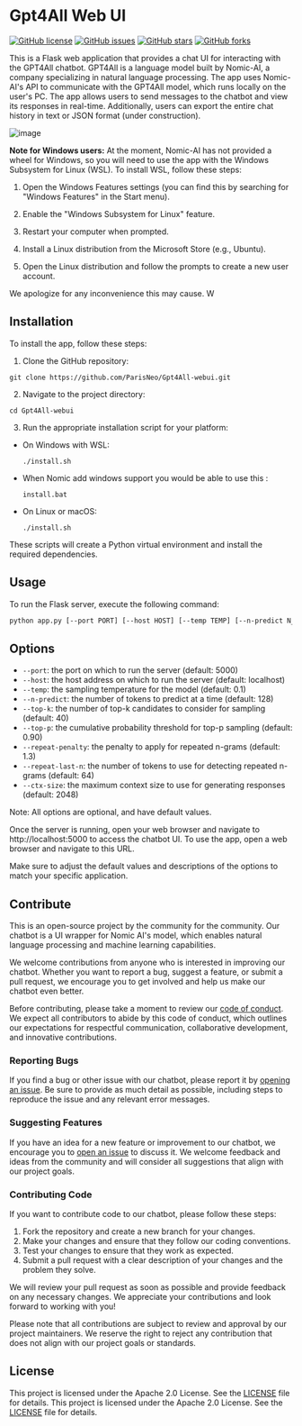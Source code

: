 # Gpt4All Web UI

[![GitHub license](https://img.shields.io/github/license/ParisNeo/Gpt4All-webui)](https://github.com/ParisNeo/Gpt4All-webui/blob/main/LICENSE)
[![GitHub issues](https://img.shields.io/github/issues/ParisNeo/Gpt4All-webui)](https://github.com/ParisNeo/Gpt4All-webui/issues)
[![GitHub stars](https://img.shields.io/github/stars/ParisNeo/Gpt4All-webui)](https://github.com/ParisNeo/Gpt4All-webui/stargazers)
[![GitHub forks](https://img.shields.io/github/forks/ParisNeo/Gpt4All-webui)](https://github.com/ParisNeo/Gpt4All-webui/network)

This is a Flask web application that provides a chat UI for interacting with the GPT4All chatbot. GPT4All is a language model built by Nomic-AI, a company specializing in natural language processing. The app uses Nomic-AI's API to communicate with the GPT4All model, which runs locally on the user's PC. The app allows users to send messages to the chatbot and view its responses in real-time. Additionally, users can export the entire chat history in text or JSON format (under construction).

![image](https://user-images.githubusercontent.com/827993/229349273-221b6bfc-475e-4be3-8d98-fb8f0036df8e.png)


**Note for Windows users:** At the moment, Nomic-AI has not provided a wheel for Windows, so you will need to use the app with the Windows Subsystem for Linux (WSL). To install WSL, follow these steps:

1. Open the Windows Features settings (you can find this by searching for "Windows Features" in the Start menu).

2. Enable the "Windows Subsystem for Linux" feature.

3. Restart your computer when prompted.

4. Install a Linux distribution from the Microsoft Store (e.g., Ubuntu).

5. Open the Linux distribution and follow the prompts to create a new user account.

We apologize for any inconvenience this may cause. W


## Installation

To install the app, follow these steps:

1. Clone the GitHub repository:

```
git clone https://github.com/ParisNeo/Gpt4All-webui.git
```

2. Navigate to the project directory:

```
cd Gpt4All-webui
```

3. Run the appropriate installation script for your platform:

- On Windows with WSL:

  ```
  ./install.sh
  ```

- When Nomic add windows support you would be able to use this :

  ```
  install.bat
  ```


- On Linux or macOS:

  ```
  ./install.sh
  ```

These scripts will create a Python virtual environment and install the required dependencies.

## Usage

To run the Flask server, execute the following command:

```bash
python app.py [--port PORT] [--host HOST] [--temp TEMP] [--n-predict N_PREDICT] [--top-k TOP_K] [--top-p TOP_P] [--repeat-penalty REPEAT_PENALTY] [--repeat-last-n REPEAT_LAST_N] [--ctx-size CTX_SIZE]
```
## Options
- `--port`: the port on which to run the server (default: 5000)
- `--host`: the host address on which to run the server (default: localhost)
- `--temp`: the sampling temperature for the model (default: 0.1)
- `--n-predict`: the number of tokens to predict at a time (default: 128)
- `--top-k`: the number of top-k candidates to consider for sampling (default: 40)
- `--top-p`: the cumulative probability threshold for top-p sampling (default: 0.90)
- `--repeat-penalty`: the penalty to apply for repeated n-grams (default: 1.3)
- `--repeat-last-n`: the number of tokens to use for detecting repeated n-grams (default: 64)
- `--ctx-size`: the maximum context size to use for generating responses (default: 2048)

Note: All options are optional, and have default values.

Once the server is running, open your web browser and navigate to http://localhost:5000 to access the chatbot UI. To use the app, open a web browser and navigate to this URL.


Make sure to adjust the default values and descriptions of the options to match your specific application.


## Contribute

This is an open-source project by the community for the community. Our chatbot is a UI wrapper for Nomic AI's model, which enables natural language processing and machine learning capabilities.

We welcome contributions from anyone who is interested in improving our chatbot. Whether you want to report a bug, suggest a feature, or submit a pull request, we encourage you to get involved and help us make our chatbot even better.

Before contributing, please take a moment to review our [code of conduct](./CODE_OF_CONDUCT.md). We expect all contributors to abide by this code of conduct, which outlines our expectations for respectful communication, collaborative development, and innovative contributions.

### Reporting Bugs

If you find a bug or other issue with our chatbot, please report it by [opening an issue](https://github.com/your-username/your-chatbot/issues/new). Be sure to provide as much detail as possible, including steps to reproduce the issue and any relevant error messages.

### Suggesting Features

If you have an idea for a new feature or improvement to our chatbot, we encourage you to [open an issue](https://github.com/your-username/your-chatbot/issues/new) to discuss it. We welcome feedback and ideas from the community and will consider all suggestions that align with our project goals.

### Contributing Code

If you want to contribute code to our chatbot, please follow these steps:

1. Fork the repository and create a new branch for your changes.
2. Make your changes and ensure that they follow our coding conventions.
3. Test your changes to ensure that they work as expected.
4. Submit a pull request with a clear description of your changes and the problem they solve.

We will review your pull request as soon as possible and provide feedback on any necessary changes. We appreciate your contributions and look forward to working with you!

Please note that all contributions are subject to review and approval by our project maintainers. We reserve the right to reject any contribution that does not align with our project goals or standards.


## License

This project is licensed under the Apache 2.0 License. See the [LICENSE](https://github.com/ParisNeo/Gpt4All-webui/blob/main/LICENSE) file for details.
This project is licensed under the Apache 2.0 License. See the [LICENSE](https://github.com/ParisNeo/Gpt4All-webui/blob/main/LICENSE) file for details.
